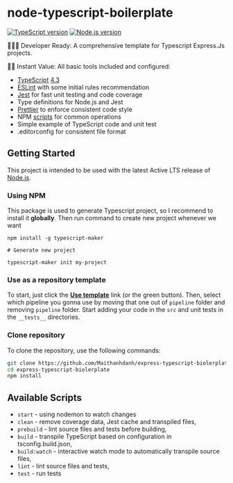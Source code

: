 # node-typescript-boilerplate

[![TypeScript version][ts-badge]][typescript-4-3]
[![Node.js version][nodejs-badge]][nodejs]

👩🏻‍💻 Developer Ready: A comprehensive template for Typescript Express.Js projects.

🏃🏽 Instant Value: All basic tools included and configured:

- [TypeScript][typescript] [4.3][typescript-4-3]
- [ESLint][eslint] with some initial rules recommendation
- [Jest][jest] for fast unit testing and code coverage
- Type definitions for Node.js and Jest
- [Prettier][prettier] to enforce consistent code style
- NPM [scripts](#available-scripts) for common operations
- Simple example of TypeScript code and unit test
- .editorconfig for consistent file format

## Getting Started

This project is intended to be used with the latest Active LTS release of [Node.js][nodejs].

### Using NPM

This package is used to generate Typescript project, so I recommend to install it **globally**. Then run command to create new project whenever we want

```
npm install -g typescript-maker

# Generate new project

typescript-maker init my-project
```

### Use as a repository template

To start, just click the **[Use template][repo-template-action]** link (or the green button). Then, select which pipeline you gonna use by moving that one out of `pipeline` folder and removing `pipeline` folder. Start adding your code in the `src` and unit tests in the `__tests__` directories.

### Clone repository

To clone the repository, use the following commands:

```sh
git clone https://github.com/Maithanhdanh/express-typescript-biolerplate.git
cd express-typescript-biolerplate
npm install
```

## Available Scripts

- `start` - using nodemon to watch changes
- `clean` - remove coverage data, Jest cache and transpiled files,
- `prebuild` - lint source files and tests before building,
- `build` - transpile TypeScript based on configuration in tsconfig.build.json,
- `build:watch` - interactive watch mode to automatically transpile source files,
- `lint` - lint source files and tests,
- `test` - run tests

[ts-badge]: https://img.shields.io/badge/TypeScript-4.3-blue.svg
[nodejs-badge]: https://img.shields.io/badge/Node.js->=%2014.16-blue.svg
[nodejs]: https://nodejs.org/dist/latest-v14.x/docs/api/
[typescript]: https://www.typescriptlang.org/
[typescript-4-3]: https://www.typescriptlang.org/docs/handbook/release-notes/typescript-4-3.html
[jest]: https://facebook.github.io/jest/
[eslint]: https://github.com/eslint/eslint
[prettier]: https://prettier.io
[repo-template-action]: https://github.com/Maithanhdanh/express-typescript-biolerplate.git
